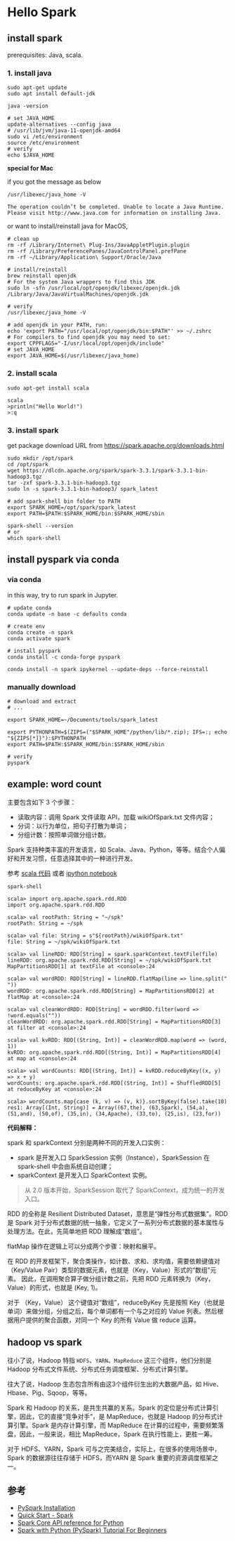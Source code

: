 # Hello Spark

## install spark

prerequisites: Java, scala.

### 1. install java

```shell
sudo apt-get update
sudo apt install default-jdk

java -version

# set JAVA_HOME
update-alternatives --config java
# /usr/lib/jvm/java-11-openjdk-amd64
sudo vi /etc/environment
source /etc/environment
# verify
echo $JAVA_HOME
```

**special for Mac**

if you got the message as below

```
/usr/libexec/java_home -V

The operation couldn’t be completed. Unable to locate a Java Runtime.
Please visit http://www.java.com for information on installing Java.
```

or want to install/reinstall java for MacOS,

```shell
# clean up
rm -rf /Library/Internet\ Plug-Ins/JavaAppletPlugin.plugin
rm -rf /Library/PreferencePanes/JavaControlPanel.prefPane
rm -rf ~/Library/Application\ Support/Oracle/Java

# install/reinstall
brew reinstall openjdk
# For the system Java wrappers to find this JDK
sudo ln -sfn /usr/local/opt/openjdk/libexec/openjdk.jdk /Library/Java/JavaVirtualMachines/openjdk.jdk

# verify
/usr/libexec/java_home -V

# add openjdk in your PATH, run:
echo 'export PATH="/usr/local/opt/openjdk/bin:$PATH"' >> ~/.zshrc
# For compilers to find openjdk you may need to set:
export CPPFLAGS="-I/usr/local/opt/openjdk/include"
# set JAVA_HOME
export JAVA_HOME=$(/usr/libexec/java_home)
```

### 2. install scala

```shell
sudo apt-get install scala

scala
>println("Hello World!")
>:q
```

### 3. install spark

get package download URL from https://spark.apache.org/downloads.html

```shell
sudo mkdir /opt/spark
cd /opt/spark
wget https://dlcdn.apache.org/spark/spark-3.3.1/spark-3.3.1-bin-hadoop3.tgz
tar -zxf spark-3.3.1-bin-hadoop3.tgz
sudo ln -s spark-3.3.1-bin-hadoop3/ spark_latest

# add spark-shell bin folder to PATH
export SPARK_HOME=/opt/spark/spark_latest
export PATH=$PATH:$SPARK_HOME/bin:$SPARK_HOME/sbin

spark-shell --version
# or
which spark-shell
```

## install pyspark via conda

### via conda

in this way, try to run spark in Jupyter.

```shell
# update conda
conda update -n base -c defaults conda

# create env
conda create -n spark
conda activate spark

# install pyspark
conda install -c conda-forge pyspark

conda install -n spark ipykernel --update-deps --force-reinstall
```

### manually download

```shell
# download and extract
# ...

export SPARK_HOME=~/Documents/tools/spark_latest

export PYTHONPATH=$(ZIPS=("$SPARK_HOME"/python/lib/*.zip); IFS=:; echo "${ZIPS[*]}"):$PYTHONPATH
export PATH=$PATH:$SPARK_HOME/bin:$SPARK_HOME/sbin

# verify
pyspark
```

## example: word count

主要包含如下 3 个步骤：

- 读取内容：调用 Spark 文件读取 API，加载 wikiOfSpark.txt 文件内容；
- 分词：以行为单位，把句子打散为单词；
- 分组计数：按照单词做分组计数。

Spark 支持种类丰富的开发语言，如 Scala、Java、Python，等等。结合个人偏好和开发习惯，任意选择其中的一种进行开发。

参考 [scala 代码](./src/c01/word-count.scala) 或者 [ipython notebook](./src/c01/word-count.ipynb)

```shell
spark-shell

scala> import org.apache.spark.rdd.RDD
import org.apache.spark.rdd.RDD

scala> val rootPath: String = "~/spk"
rootPath: String = ~/spk

scala> val file: String = s"${rootPath}/wikiOfSpark.txt"
file: String = ~/spk/wikiOfSpark.txt

scala> val lineRDD: RDD[String] = spark.sparkContext.textFile(file)
lineRDD: org.apache.spark.rdd.RDD[String] = ~/spk/wikiOfSpark.txt MapPartitionsRDD[1] at textFile at <console>:24

scala> val wordRDD: RDD[String] = lineRDD.flatMap(line => line.split(" "))
wordRDD: org.apache.spark.rdd.RDD[String] = MapPartitionsRDD[2] at flatMap at <console>:24

scala> val cleanWordRDD: RDD[String] = wordRDD.filter(word => !word.equals(""))
cleanWordRDD: org.apache.spark.rdd.RDD[String] = MapPartitionsRDD[3] at filter at <console>:24

scala> val kvRDD: RDD[(String, Int)] = cleanWordRDD.map(word => (word, 1))
kvRDD: org.apache.spark.rdd.RDD[(String, Int)] = MapPartitionsRDD[4] at map at <console>:24

scala> val wordCounts: RDD[(String, Int)] = kvRDD.reduceByKey((x, y) => x + y)
wordCounts: org.apache.spark.rdd.RDD[(String, Int)] = ShuffledRDD[5] at reduceByKey at <console>:24

scala> wordCounts.map{case (k, v) => (v, k)}.sortByKey(false).take(10)
res1: Array[(Int, String)] = Array((67,the), (63,Spark), (54,a), (51,and), (50,of), (35,in), (34,Apache), (33,to), (25,is), (23,for))
```

**代码解释：**

spark 和 sparkContext 分别是两种不同的开发入口实例：
- spark 是开发入口 SparkSession 实例（Instance），SparkSession 在 spark-shell 中会由系统自动创建；
- sparkContext 是开发入口 SparkContext 实例。

>从 2.0 版本开始，SparkSession 取代了 SparkContext，成为统一的开发入口。

RDD 的全称是 Resilient Distributed Dataset，意思是“弹性分布式数据集”。RDD 是 Spark 对于分布式数据的统一抽象，它定义了一系列分布式数据的基本属性与处理方法。在此，先简单地把 RDD 理解成“数组”。

flatMap 操作在逻辑上可以分成两个步骤：映射和展平。

在 RDD 的开发框架下，聚合类操作，如计数、求和、求均值，需要依赖键值对（Key/Value Pair）类型的数据元素，也就是（Key，Value）形式的“数组”元素。
因此，在调用聚合算子做分组计数之前，先把 RDD 元素转换为（Key，Value）的形式，也就是 (Key, 1)。

对于 （Key，Value） 这个键值对“数组”，reduceByKey 先是按照 Key（也就是单词）来做分组，分组之后，每个单词都有一个与之对应的 Value 列表。然后根据用户提供的聚合函数，对同一个 Key 的所有 Value 做 reduce 运算。

## hadoop vs spark

往小了说，Hadoop 特指 `HDFS`、`YARN`、`MapReduce` 这三个组件，他们分别是 Hadoop 分布式文件系统、分布式任务调度框架、分布式计算引擎。

往大了说，Hadoop 生态包含所有由这3个组件衍生出的大数据产品，如 Hive、Hbase、Pig、Sqoop，等等。

Spark 和 Hadoop 的关系，是共生共赢的关系。Spark 的定位是分布式计算引擎，因此，它的直接“竞争对手”，是 MapReduce，也就是 Hadoop 的分布式计算引擎。Spark 是内存计算引擎，而 MapReduce 在计算的过程中，需要频繁落盘，因此，一般来说，相比 MapReduce，Spark 在执行性能上，更胜一筹。

对于 HDFS、YARN，Spark 可与之完美结合，实际上，在很多的使用场景中，Spark 的数据源往往存储于 HDFS，而YARN 是 Spark 重要的资源调度框架之一。

## 参考

- [PySpark Installation](https://spark.apache.org/docs/latest/api/python/getting_started/install.html#python-version-supported)
- [Quick Start - Spark](https://spark.apache.org/docs/latest/quick-start.html)
- [Spark Core API reference for Python](https://spark.apache.org/docs/latest/api/python/reference/pyspark.html#rdd-apis)
- [Spark with Python (PySpark) Tutorial For Beginners](https://sparkbyexamples.com/pyspark-tutorial/)

